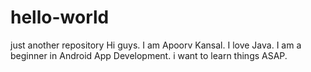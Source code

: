 # hello-world
just another repository
Hi guys. I am Apoorv Kansal. I love Java. I am a beginner in Android App Development. i want to learn things ASAP.
